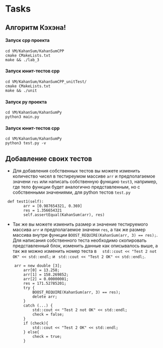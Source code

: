 # Tasks

## Алгоритм Кэхэна!

#### Запуск cpp проекта

```
cd VM/KahanSum/KahanSumCPP
cmake CMakeLists.txt 
make && ./lab_3
```

#### Запуск юнит-тестов cpp
```
cd VM/KahanSum/KahanSumCPP_unitTest/
cmake CMakeLists.txt 
make && ./unit
```

#### Запуск py проекта
```
cd VM/KahanSum/KahanSumPy
python3 main.py
```

#### Запуск юнит-тестов cpp
```
cd VM/KahanSum/KahanSumPy
python3 test.py -v
```

## Добавление своих тестов
- Для добавления собственных тестов вы можете изменить количество чисел в тестиреумом массиве `arr` и предполагаемое значени `res` или написать собственную функцию `test3`, например, где тело функции будет аналогично представленным, но с собственными значениями, для python тестов `test.py`
```
 def test1(self):
        arr = [0.987654321, 0.369]
        res = 1.356654321
        self.assertEqual(KahanSum(arr), res)
```

- Так же вы можете изменить размер и значение тестируемого массива `arr` и предполагаемое значени `res`, а так же размер массива внутри функции `BOOST_REQUIRE(KahanSum(arr, 3) == res);`. Для написания собственного теста необходимо скопировать представленный блок, изменить данные как описывалось выше, а так же можно изменить номер теста в `  std::cout << "Test 2 not OK" << std::endl;` и ` std::cout << "Test 2 OK" << std::endl;`.
```
	arr = new double [3];
        arr[0] = 13.258;
        arr[1] = 158.269852;
        arr[2] = 0.00000001;
        res = 171.52785201;
        try {
            BOOST_REQUIRE(KahanSum(arr, 3) == res);
            delete arr;
        }
        catch (...) {
            std::cout << "Test 2 not OK" << std::endl;
            check = false;
        }
        if (check){
            std::cout << "Test 2 OK" << std::endl;
        } else{
            check = true;
        }
```


